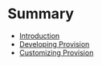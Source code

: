 # Summary

* [Introduction](README.md)
* [Developing Provision](docs/developing-provision.md)
* [Customizing Provision](docs/customizing-provision.md)

